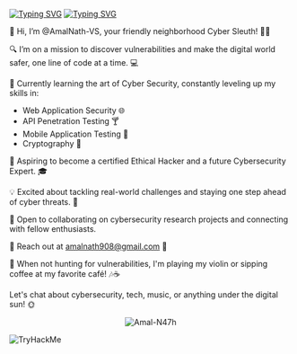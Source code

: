 [![Typing SVG](https://readme-typing-svg.demolab.com?font=Fira+Code&weight=700&duration=1000&pause=1000&width=435&height=33&lines=Myself+Amal-N47h)](https://git.io/typing-svg)
[![Typing SVG](https://readme-typing-svg.demolab.com?font=Fira+Code&weight=700&size=30&duration=1000&pause=1000&color=F75C7D&background=CB81FF00&vCenter=true&width=435&lines=Ethical+Hacker;Penetration+Tester;Bug+Bounty+Hunter)](https://git.io/typing-svg)

👋 Hi, I’m @AmalNath-VS, your friendly neighborhood Cyber Sleuth! 🕵️‍♂️

🔍 I’m on a mission to discover vulnerabilities and make the digital world safer, one line of code at a time. 💻

🌱 Currently learning the art of Cyber Security, constantly leveling up my skills in:
   - Web Application Security 🌐
   - API Penetration Testing 🍸
   - Mobile Application Testing 📱
   - Cryptography 🔐

🚀 Aspiring to become a certified Ethical Hacker and a future Cybersecurity Expert. 🎓

💡 Excited about tackling real-world challenges and staying one step ahead of cyber threats. 💪

🤝 Open to collaborating on cybersecurity research projects and connecting with fellow enthusiasts.

📧 Reach out at [amalnath908@gmail.com](mailto:amalnath908@gmail.com) 📲

🎸 When not hunting for vulnerabilities, I'm playing my violin or sipping coffee at my favorite café! 🎶☕

Let's chat about cybersecurity, tech, music, or anything under the digital sun! 🌞

<p align="center"> <img src="https://komarev.com/ghpvc/?username=Amal-N47h&label=Profile%20views&color=green&style=flat" alt="Amal-N47h" /> </p>

<img src="https://tryhackme-badges.s3.amazonaws.com/amal.n47h.png" alt="TryHackMe"> 

<!---
AmalNath-VS/AmalNath-VS is a ✨ special ✨ repository because its `README.md` (this file) appears on your GitHub profile.
You can click the Preview link to take a look at your changes.
--->

